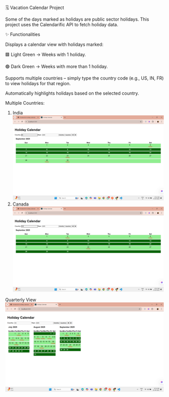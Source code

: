 🗓️ Vacation Calendar Project

Some of the days marked as holidays are public sector holidays. This project uses the Calendarific API to fetch holiday data.

✨ Functionalities

Displays a calendar view with holidays marked:

🟩 Light Green → Weeks with 1 holiday.

🟢 Dark Green → Weeks with more than 1 holiday.

Supports multiple countries – simply type the country code (e.g., US, IN, FR) to view holidays for that region.

Automatically highlights holidays based on the selected country.

Multiple Countries: 
1. India
![Screenshot 21](https://raw.githubusercontent.com/Ayush1thakur/WissenAssignment-AyushThakur-2210990205/main/snapshots/Screenshot%20(21).png)
2. Canada
![Holiday Calendar View](https://raw.githubusercontent.com/Ayush1thakur/WissenAssignment-AyushThakur-2210990205/main/snapshots/Screenshot%20(22).png)

Quarterly View
![Holiday Calendar View](https://raw.githubusercontent.com/Ayush1thakur/WissenAssignment-AyushThakur-2210990205/main/snapshots/Screenshot%20(23).png)

